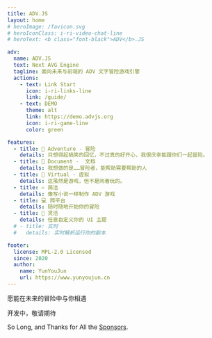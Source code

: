 ```yaml
---
title: ADV.JS
layout: home
# heroImage: /favicon.svg
# heroIconClass: i-ri-video-chat-line
# heroText: <b class="font-black">ADV</b>.JS

adv:
  name: ADV.JS
  text: Next AVG Engine
  tagline: 面向未来与前端的 ADV 文字冒险游戏引擎
  actions:
    - text: Link Start
      icon: i-ri-links-line
      link: /guide/
    - text: DEMO
      theme: alt
      link: https://demo.advjs.org
      icon: i-ri-game-line
      color: green

features:
  - title: 🧶 Adventure - 冒险
    details: 只想得起搞笑的回忆，不过真的好开心，我很庆幸能跟你们一起冒险。
  - title: 📃 Document -  文档
    details: 我想做的是……冒险者，能帮助需要帮助的人
  - title: 👴 Virtual - 虚拟
    details: 这虽然是游戏，但不是闹着玩的。
  - title: ✍️ 简洁
    details: 像写小说一样制作 ADV 游戏
  - title: 💻 跨平台
    details: 随时随地开始你的冒险
  - title: 🎨 灵活
    details: 任意自定义你的 UI 主题
  # - title: 实时
  #   details: 实时解析运行你的剧本

footer:
  license: MPL-2.0 Licensed
  since: 2020
  author:
    name: YunYouJun
    url: https://www.yunyoujun.cn
---
```


<div class="text-center font-light text-2xl" m="t-10">

<div m="b-4" class="text-2xl font-normal gradient-text from-blue-600 to-green-500 bg-gradient-to-r">

愿能在未来的冒险中与你相遇

</div>

<p m="y-8">
开发中，敬请期待
</p>

<div class="text-2xl font-black">

So Long, and Thanks for All the [Sponsors](https://sponsors.yunyoujun.cn).

</div>

</div>
